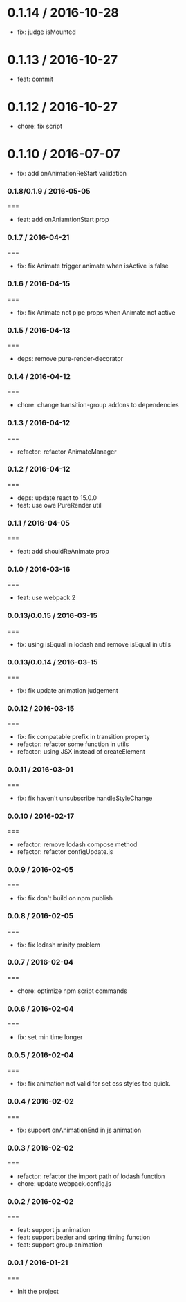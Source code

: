 0.1.14 / 2016-10-28
==================

* fix: judge isMounted

0.1.13 / 2016-10-27
==================

* feat: commit

0.1.12 / 2016-10-27
==================

* chore: fix script

0.1.10 / 2016-07-07
==================

* fix: add onAnimationReStart validation

### 0.1.8/0.1.9 / 2016-05-05
===
- feat: add onAniamtionStart prop

### 0.1.7 / 2016-04-21
===
- fix: fix Animate trigger animate when isActive is false

### 0.1.6 / 2016-04-15
===
- fix: fix Animate not pipe props when Animate not active

### 0.1.5 / 2016-04-13
===
- deps: remove pure-render-decorator

### 0.1.4 / 2016-04-12
===
- chore: change transition-group addons to dependencies

### 0.1.3 / 2016-04-12
===
- refactor: refactor AnimateManager

### 0.1.2 / 2016-04-12
===
- deps: update react to 15.0.0
- feat: use owe PureRender util

### 0.1.1 / 2016-04-05
===
- feat: add shouldReAnimate prop

### 0.1.0 / 2016-03-16
===
- feat: use webpack 2

### 0.0.13/0.0.15 / 2016-03-15
===
- fix: using isEqual in lodash and remove isEqual in utils

### 0.0.13/0.0.14 / 2016-03-15
===
- fix: fix update animation judgement

### 0.0.12 / 2016-03-15
===
- fix: fix compatable prefix in transition property
- refactor: refactor some function in utils
- refactor: using JSX instead of createElement

### 0.0.11 / 2016-03-01
===
- fix: fix haven't unsubscribe handleStyleChange

### 0.0.10 / 2016-02-17
===
- refactor: remove lodash compose method
- refactor: refactor configUpdate.js

### 0.0.9 / 2016-02-05
===
- fix: fix don't build on npm publish

### 0.0.8 / 2016-02-05
===
- fix: fix lodash minify problem

### 0.0.7 / 2016-02-04
===
- chore: optimize npm script commands

### 0.0.6 / 2016-02-04
===
- fix: set min time longer

### 0.0.5 / 2016-02-04
===
- fix: fix animation not valid for set css styles too quick.

### 0.0.4 / 2016-02-02
===
- fix: support onAnimationEnd in js animation

### 0.0.3 / 2016-02-02
===
- refactor: refactor the import path of lodash function
- chore: update webpack.config.js

### 0.0.2 / 2016-02-02
===
- feat: support js animation
- feat: support bezier and spring timing function
- feat: support group animation

### 0.0.1 / 2016-01-21
===
- Init the project
